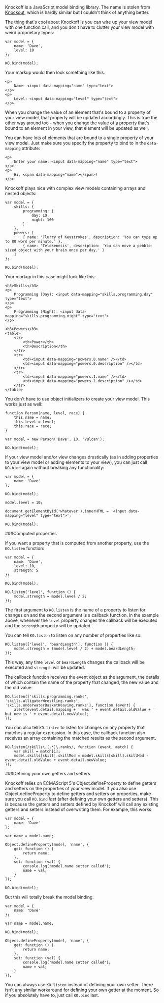 Knockoff is a JavaScript model binding library. The name is stolen from [Knockout](http://knockoutjs.com), which is hardly similar but I couldn't think of anything better.

The thing that's cool about Knockoff is you can wire up your view model with one function call, and you don't have to clutter your view model with weird proprietary types:

    var model = {
        name: 'Dave',
        level: 10
    };
    
    KO.bind(model);

Your markup would then look something like this:

    <p>
        Name: <input data-mapping="name" type="text">
    </p>
    <p>
        Level: <input data-mapping="level" type="text">
    </p>

When you change the value of an element that's bound to a property of your view model, that property will be updated accordingly. This is true the other way around too - when you change the value of a property that's bound to an element in your view, that element will be updated as well.

You can have lots of elements that are bound to a single property of your view model. Just make sure you specify the property to bind to in the `data-mapping` attribute:

    <p>
        Enter your name: <input data-mapping="name" type="text">
    </p>
    <p>
        Hi, <span data-mapping="name"></span>!
    </p>

Knockoff plays nice with complex view models containing arrays and nested objects:

    var model = {
        skills: {
            programming: {
                day: 10,
                night: 100
            }
        },
        powers: [
            { name: 'Flurry of Keystrokes', description: 'You can type up to 80 word per minute.' },
            { name: 'Telekenesis', description: 'You can move a pebble-sized object with your brain once per day.' }
        ]
    };
    
    KO.bind(model);

Your markup in this case might look like this:

    <h3>Skills</h3>
    <p>
        Programming (Day): <input data-mapping="skills.programming.day" type="text">
    </p>
    <p>
        Programming (Night): <input data-mapping="skills.programming.night" type="text">
    </p>
    
    <h3>Powers</h3>
    <table>
        <tr>
            <th>Power</th>
            <th>Description</th>
        </tr>
        <tr>
            <td><input data-mapping="powers.0.name" /></td>
            <td><input data-mapping="powers.0.description" /></td>
        </tr>
        <tr>
            <td><input data-mapping="powers.1.name" /></td>
            <td><input data-mapping="powers.1.description" /></td>
        </tr>
    </table>

You don't have to use object initializers to create your view model. This works just as well:

    function Person(name, level, race) {
        this.name = name;
        this.level = level;
        this.race = race;
    }
    
    var model = new Person('Dave', 10, 'Vulcan');
    
    KO.bind(model);

If your view model and/or view changes drastically (as in adding properties to your view model or adding elements to your view), you can just call `KO.bind` again without breaking any functionality:

    var model = {
        name: 'Dave'
    };
    
    KO.bind(model);
    
    model.level = 10;
    
    document.getElementById('whatever').innerHTML = '<input data-mapping="level" type="text">';
    
    KO.bind(model);

###Computed properties

If you want a property that is computed from another property, use the `KO.listen` function:

    var model = {
        name: 'Dave',
        level: 10,
        strength: 5
    };
    
    KO.bind(model);
    
    KO.listen('level', function () {
        model.strength = model.level / 2;
    });

The first argument to `KO.listen` is the name of a property to listen for changes on and the second argument is a callback function. In the example above, whenever the `level` property changes the callback will be executed and the `strength` property will be updated.

You can tell `KO.listen` to listen on any number of properties like so:

    KO.listen(['level', 'beardLength'], function () {
        model.strength = (model.level / 2) + model.beardLength;
    });

This way, any time `level` or `beardLength` changes the callback will be executed and `strength` will be updated.

The callback function receives the event object as the argument, the details of which contain the name of the property that changed, the new value and the old value:

    KO.listen(['skills.programming.ranks', 'skills.alligatorWrestling.ranks', 'skills.underwaterBasketWeaving.ranks'], function (event) {
        alert(event.detail.mapping + ' was ' + event.detail.oldValue + ' but now is ' + event.detail.newValue);
    });

You can also tell `KO.listen` to listen for changes on any property that matches a regular expression. In this case, the callback function also receives an array containing the matched results as the second argument.

    KO.listen(/skills\.(.*)\.ranks/, function (event, match) {
        var skill = match[1];
        model.skills[skill].skillMod = model.skills[skill].skillMod - event.detail.oldValue + event.detail.newValue;
    });

###Defining your own getters and setters

Knockoff relies on ECMAScript 5's Object.defineProperty to define getters and setters on the properties of your view model. If you also use Object.defineProperty to define getters and setters on properties, make sure you call `KO.bind` _last_ (after defining your own getters and setters). This is because the getters and setters defined by Knockoff will call any existing getters and setters instead of overwriting them. For example, this works:

    var model = {
        name: 'Dave'
    };
    
    var name = model.name;
    
    Object.defineProperty(model, 'name', {
        get: function () {
            return name;
        },
        set: function (val) {
            console.log('model.name setter called'); 
            name = val;
        }
    });
    
    KO.bind(model);

But this will totally break the model binding:

    var model = {
        name: 'Dave'
    };
    
    var name = model.name;
    
    KO.bind(model);
    
    Object.defineProperty(model, 'name', {
        get: function () {
            return name;
        },
        set: function (val) {
            console.log('model.name setter called'); 
            name = val;
        }
    });

You can always use `KO.listen` instead of defining your own setter. There isn't any similar workaround for defining your own getter at the moment. So if you absolutely have to, just call `KO.bind` last.
